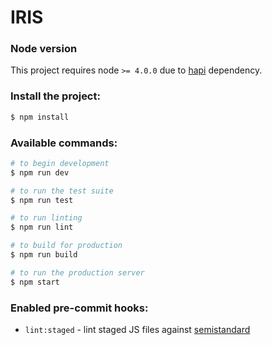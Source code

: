 # IRIS

### Node version

This project requires node `>= 4.0.0` due to [hapi](https://github.com/hapijs/hapi/blob/master/package.json) dependency.

### Install the project:

```sh
$ npm install
```

### Available commands:

```sh
# to begin development
$ npm run dev

# to run the test suite
$ npm run test

# to run linting
$ npm run lint

# to build for production
$ npm run build

# to run the production server
$ npm start
```

### Enabled pre-commit hooks:

- `lint:staged` - lint staged JS files against [semistandard](https://github.com/Flet/semistandard)
